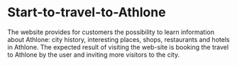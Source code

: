 # Start-to-travel-to-Athlone
The website provides for customers the possibility to learn information about Athlone: city history, interesting places, shops, restaurants and hotels in Athlone. The expected result of visiting the web-site is booking the travel to Athlone by the user and inviting more visitors to the city.
